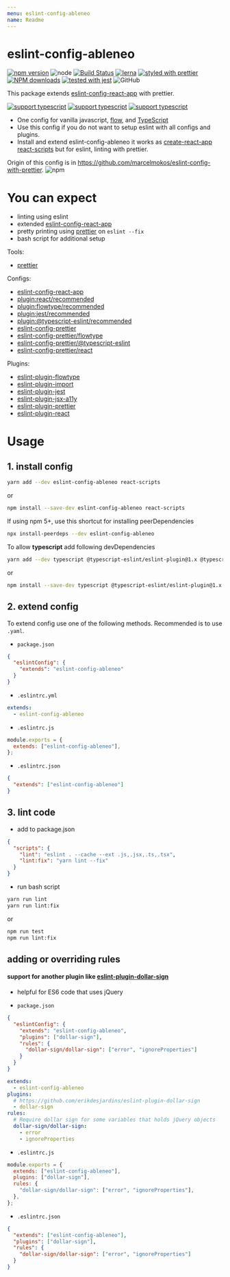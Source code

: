 ```yaml
---
menu: eslint-config-ableneo
name: Readme
---
```


# eslint-config-ableneo

[![npm version](https://img.shields.io/npm/v/eslint-config-ableneo.svg?style=flat)](https://www.npmjs.com/package/eslint-config-ableneo)
![node](https://img.shields.io/node/v/eslint-config-ableneo.svg)
[![Build Status](https://travis-ci.org/ableneo/tools.svg?branch=master)](https://travis-ci.org/ableneo/tools/packages/eslint-config-ableneo)
[![lerna](https://img.shields.io/badge/maintained%20with-lerna-cc00ff.svg)](https://lernajs.io/)
[![styled with prettier](https://img.shields.io/badge/styled_with-prettier-ff69b4.svg)](https://github.com/prettier/prettier) 
[![NPM downloads](https://img.shields.io/npm/dt/eslint-config-ableneo.svg)](https://www.npmjs.com/package/eslint-config-ableneo)
[![tested with jest](https://img.shields.io/badge/tested_with-jest-99424f.svg)](https://github.com/facebook/jest)
![GitHub](https://img.shields.io/github/license/ableneo/tools.svg)

This package extends [eslint-config-react-app](https://github.com/facebook/create-react-app/blob/master/packages/eslint-config-react-app/index.js) with prettier.

[![support typescript](https://img.shields.io/badge/support-typescript-blue.svg)](https://www.typescriptlang.org/)
[![support typescript](https://img.shields.io/badge/support-flow-yellow.svg)](https://flow.org)
[![support typescript](https://img.shields.io/badge/uses-prettier-ff69b4.svg)](https://flow.org)
- One config for vanilla javascript, [flow](https://flow.org/), and [TypeScript](https://www.typescriptlang.org/)
- Use this config if you do not want to setup eslint with all configs and plugins.
- Install and extend eslint-config-ableneo it works as [create-react-app react-scripts](https://github.com/facebookincubator/create-react-app) but for eslint, linting with prettier.

Origin of this config is in https://github.com/marcelmokos/eslint-config-with-prettier. 
![npm](https://img.shields.io/npm/dt/eslint-config-with-prettier.svg)

# You can expect

- linting using eslint
- extended [eslint-config-react-app](https://github.com/facebook/create-react-app/blob/master/packages/eslint-config-react-app/index.js)
- pretty printing using [prettier](https://www.npmjs.com/package/prettier) on `eslint --fix`
- bash script for additional setup

Tools:

- [prettier](https://www.npmjs.com/package/prettier)

Configs:

- [eslint-config-react-app](https://github.com/facebook/create-react-app/tree/master/packages/eslint-config-react-app) 
- [plugin:react/recommended](https://github.com/yannickcr/eslint-plugin-react)
- [plugin:flowtype/recommended](https://github.com/gajus/eslint-plugin-flowtype)
- [plugin:jest/recommended](https://www.npmjs.com/package/eslint-plugin-jest)
- [plugin:@typescript-eslint/recommended](https://github.com/typescript-eslint/typescript-eslint/tree/master/packages/eslint-plugin)
- [eslint-config-prettier](https://github.com/prettier/eslint-config-prettier)
- [eslint-config-prettier/flowtype](https://github.com/gajus/eslint-plugin-flowtype)
- [eslint-config-prettier/@typescript-eslint](https://github.com/typescript-eslint/typescript-eslint)
- [eslint-config-prettier/react](https://github.com/yannickcr/eslint-plugin-react)

Plugins:

- [eslint-plugin-flowtype](https://www.npmjs.com/package/eslint-plugin-flowtype)
- [eslint-plugin-import](https://www.npmjs.com/package/eslint-plugin-import)
- [eslint-plugin-jest](https://www.npmjs.com/package/eslint-plugin-jest)
- [eslint-plugin-jsx-a11y](https://www.npmjs.com/package/eslint-plugin-jsx-a11y)
- [eslint-plugin-prettier](https://www.npmjs.com/package/eslint-plugin-prettier)
- [eslint-plugin-react](https://www.npmjs.com/package/eslint-plugin-react)


# Usage

## 1. install config

```bash
yarn add --dev eslint-config-ableneo react-scripts
```

or

```bash
npm install --save-dev eslint-config-ableneo react-scripts
```

If using npm 5+, use this shortcut for installing peerDependencies
```bash
npx install-peerdeps --dev eslint-config-ableneo
```

To allow **typescript** add following devDependencies
```bash
yarn add --dev typescript @typescript-eslint/eslint-plugin@1.x @typescript-eslint/parser@1.x
```
or
```bash
npm install --save-dev typescript @typescript-eslint/eslint-plugin@1.x @typescript-eslint/parser@1.x
```

## 2. extend config
To extend config use one of the following methods. Recommended is to use `.yaml`.

- `package.json`
```json
{
  "eslintConfig": {
    "extends": "eslint-config-ableneo"
  }
}
```
- `.eslintrc.yml`
```yaml
extends:
  - eslint-config-ableneo
```

- `.eslintrc.js`

```js
module.exports = {
  extends: ["eslint-config-ableneo"],
};
```

- `.eslintrc.json`

```json
{
  "extends": ["eslint-config-ableneo"]
}
```

## 3. lint code
- add to package.json
```json
{
  "scripts": {
    "lint": "eslint . --cache --ext .js,.jsx,.ts,.tsx",
    "lint:fix": "yarn lint --fix"
  }
}
```
- run bash script
```bash
yarn run lint
yarn run lint:fix
```
or
```bash
npm run test
npm run lint:fix
```

## adding or overriding rules
#### support for another plugin like [eslint-plugin-dollar-sign](https://www.npmjs.com/package/eslint-plugin-dollar-sign)
- helpful for ES6 code that uses jQuery

- `package.json`
```json
{
  "eslintConfig": {
    "extends": "eslint-config-ableneo",
    "plugins": ["dollar-sign"],
    "rules": {
      "dollar-sign/dollar-sign": ["error", "ignoreProperties"]
    }
  }
}
```

```yaml
extends:
  - eslint-config-ableneo
plugins:
  # https://github.com/erikdesjardins/eslint-plugin-dollar-sign
  - dollar-sign
rules:
  # Require dollar sign for some variables that holds jQuery objects
  dollar-sign/dollar-sign:
    - error
    - ignoreProperties
```

- `.eslintrc.js`

```js
module.exports = {
  extends: ["eslint-config-ableneo"],
  plugins: ["dollar-sign"],
  rules: {
    "dollar-sign/dollar-sign": ["error", "ignoreProperties"],
  },
};
```

- `.eslintrc.json`

```json
{
  "extends": ["eslint-config-ableneo"],
  "plugins": ["dollar-sign"],
  "rules": {
    "dollar-sign/dollar-sign": ["error", "ignoreProperties"]
  }
}
```
